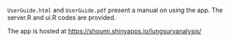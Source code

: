 `UserGuide.html` and `UserGuide.pdf` present a manual on using the app. The server.R and ui.R codes are provided. 
 
 The app is hosted at https://shoumi.shinyapps.io/lungsurvanalysis/
